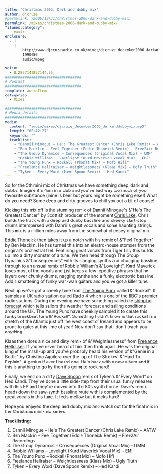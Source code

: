 ```yaml
---
title: 'Christmas 2006: Dark and dubby mix'
author: djcruze
#permalink: /2006/12/31/christmas-2006-dark-and-dubby-mix/
permalink: /mixes/christmas-2006-dark-and-dubby-mix/
"itunes:category":
  - Music
enclosure:
  - |
    |
        http://www.djcruzeaudio.co.uk/mixes/djcruze_december2006_darkanddubbymix.mp3
        1990656
        audio/mpeg
        
votio:
  - 8.2857142857144,56,
###################################
# Podcast
###################################
template: audioItem
categories:
  - Mixes

###################################
# Media details
###################################
media:
  content: "audio/mixes/djcruze_december2006_darkanddubbymix.mp3"
  length: "00:42:27"
  keywords: ""
  tracklist:
    - "Dannii Minogue – He's The Greatest Dancer (Chris Lake Remix) – AATW"
    - "Ben Macklin – Feel Together (Eddie Thoneick Remix) – Free2Air Recordings"
    - "The Group Dynamics – Consequences (Original Vocal Mix) – UMM"
    - "Robbie Williams – Lovelight (Kurd Maverick Vocal Mix) – EMI"
    - "The Young Punx – Rockall (Phonat Mix) – Mofo Hifi"
    - "Freelance Hellraiser – Weightlessness (Klaas Mix) – Ugly Truth"
    - "Tyken – Every Word (Dave Spoon Remix) – Hed Kandi"
---
```


So for the 5th mini mix of Christmas we have something deep, dark and dubby. Imagine it's 4am in a club and you've had way too much of your favourite substance (mine is beer but yours might be something else!) What do you need? Some deep and dirty grooves to chill you out a bit of course!

Kicking this mix off is the stunning remix of Dannii Minogue's &"He's The Greatest Dancer" by Scottish producer of the moment [Chris Lake][1]. Chris builds the track with a deep and dubby bassline and cheeky start-stop drums interspersed with Dannii's great vocals and some haunting strings. This mix is a million miles away from the somewhat cheesey original mix.

[Eddie Thoneick][2] then takes it up a notch with his remix of &"Feel Together" by Ben Macklin. He has turned this into an electro-house stomper from the original's orchestral feel. Featuring great vocals from Tiger Lilly this builds up into a dirty monster of a tune. We then head through The Group Dynamics &"Consequences" with its clanging synths and chugging bassline through to an unsual remix of Robbie William's &"Lovelight". Kurd Maverick loses most of the vocals and just keeps a few repetitive phrases that he layers over chunky drums, nagging synths and a funky electronic bassline. Add a smattering of funky wah-wah guitars and you've got a killer tune.

Next up we've got a cheeky tune from [The Young Punx][3] called &"Rockall". It samples a UK radio station called [Radio 4][4] which is one of the BBC's premier radio stations. During the evening we have something called the [shipping forecast][5] which tells sailors the weather forecast and sailing conditions around the UK. The Young Punx have cheekily sampled it to create this funky breakbeat tune &"Rockall". Something I didn't know is that rockall is a stretch of the Atlantic just off the west coast of Ireland and appears to be prone to gales at this time of year! Now don't say that I don't teach you anything.

Klaas then does a nice and dirty remix of &"Weightlessness" from [Freelance Hellraiser][6]. If you've never heard of him then think again. He was the original king of the mash-up and you've probably heard his version of &"Genie in a Bottle" by Christina Aguilera over the top of The Strokes' &"Hard To Explain". A genius if ever I heard one. He's back with a new album and if this is anything to go by then it's going to rock hard!

Finally, we end on a dirty [Dave Spoon][7] remix of Tyken's &"Every Word" on Hed Kandi. They've done a little side-step from their usual funky releases with this EP and they've moved into the 80s synth house. Dave's remix heads down the saw-synth bassline route with is complemented by the great vocals in this tune. It feels mellow but it rocks hard!

Hope you enjoyed the deep and dubby mix and watch out for the final mix in the Christmas mini-mix series.

**Tracklisting:**

  1. Dannii Minogue – He's The Greatest Dancer (Chris Lake Remix) – AATW
  2. Ben Macklin – Feel Together (Eddie Thoneick Remix) – Free2Air Recordings
  3. The Group Dynamics – Consequences (Original Vocal Mix) – UMM
  4. Robbie Williams – Lovelight (Kurd Maverick Vocal Mix) – EMI
  5. The Young Punx – Rockall (Phonat Mix) – Mofo Hifi
  6. Freelance Hellraiser – Weightlessness (Klaas Mix) – Ugly Truth
  7. Tyken – Every Word (Dave Spoon Remix) – Hed Kandi

<div style="clear:both;">
</div>

 [1]: http://www.chris-lake.com/
 [2]: http://www.eddiethoneick.com/
 [3]: http://www.theyoungpunx.com/
 [4]: http://www.bbc.co.uk/radio4/
 [5]: http://www.bbc.co.uk/weather/coast/shipping/
 [6]: http://www.thefreelancehellraiser.com/
 [7]: http://www.davespoon.co.uk/